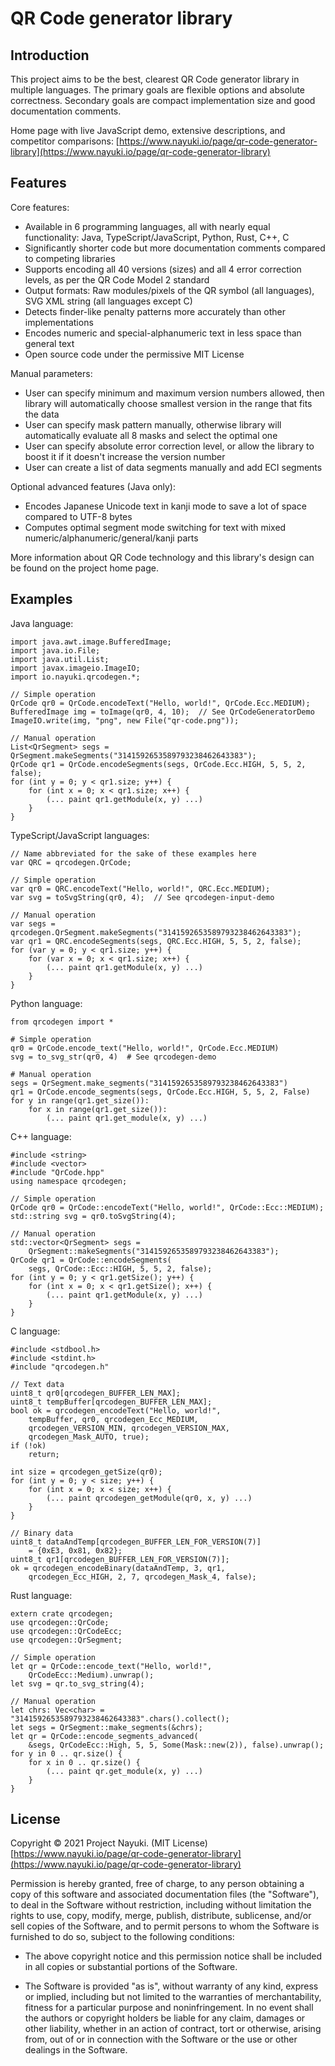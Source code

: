 QR Code generator library
=========================


Introduction
------------

This project aims to be the best, clearest QR Code generator library in multiple languages. The primary goals are flexible options and absolute correctness. Secondary goals are compact implementation size and good documentation comments.

Home page with live JavaScript demo, extensive descriptions, and competitor comparisons: [https://www.nayuki.io/page/qr-code-generator-library](https://www.nayuki.io/page/qr-code-generator-library)


Features
--------

Core features:

* Available in 6 programming languages, all with nearly equal functionality: Java, TypeScript/JavaScript, Python, Rust, C++, C
* Significantly shorter code but more documentation comments compared to competing libraries
* Supports encoding all 40 versions (sizes) and all 4 error correction levels, as per the QR Code Model 2 standard
* Output formats: Raw modules/pixels of the QR symbol (all languages), SVG XML string (all languages except C)
* Detects finder-like penalty patterns more accurately than other implementations
* Encodes numeric and special-alphanumeric text in less space than general text
* Open source code under the permissive MIT License

Manual parameters:

* User can specify minimum and maximum version numbers allowed, then library will automatically choose smallest version in the range that fits the data
* User can specify mask pattern manually, otherwise library will automatically evaluate all 8 masks and select the optimal one
* User can specify absolute error correction level, or allow the library to boost it if it doesn't increase the version number
* User can create a list of data segments manually and add ECI segments

Optional advanced features (Java only):

* Encodes Japanese Unicode text in kanji mode to save a lot of space compared to UTF-8 bytes
* Computes optimal segment mode switching for text with mixed numeric/alphanumeric/general/kanji parts

More information about QR Code technology and this library's design can be found on the project home page.


Examples
--------

Java language:

    import java.awt.image.BufferedImage;
    import java.io.File;
    import java.util.List;
    import javax.imageio.ImageIO;
    import io.nayuki.qrcodegen.*;
    
    // Simple operation
    QrCode qr0 = QrCode.encodeText("Hello, world!", QrCode.Ecc.MEDIUM);
    BufferedImage img = toImage(qr0, 4, 10);  // See QrCodeGeneratorDemo
    ImageIO.write(img, "png", new File("qr-code.png"));
    
    // Manual operation
    List<QrSegment> segs = QrSegment.makeSegments("3141592653589793238462643383");
    QrCode qr1 = QrCode.encodeSegments(segs, QrCode.Ecc.HIGH, 5, 5, 2, false);
    for (int y = 0; y < qr1.size; y++) {
        for (int x = 0; x < qr1.size; x++) {
            (... paint qr1.getModule(x, y) ...)
        }
    }

TypeScript/JavaScript languages:

    // Name abbreviated for the sake of these examples here
    var QRC = qrcodegen.QrCode;
    
    // Simple operation
    var qr0 = QRC.encodeText("Hello, world!", QRC.Ecc.MEDIUM);
    var svg = toSvgString(qr0, 4);  // See qrcodegen-input-demo
    
    // Manual operation
    var segs = qrcodegen.QrSegment.makeSegments("3141592653589793238462643383");
    var qr1 = QRC.encodeSegments(segs, QRC.Ecc.HIGH, 5, 5, 2, false);
    for (var y = 0; y < qr1.size; y++) {
        for (var x = 0; x < qr1.size; x++) {
            (... paint qr1.getModule(x, y) ...)
        }
    }

Python language:

    from qrcodegen import *
    
    # Simple operation
    qr0 = QrCode.encode_text("Hello, world!", QrCode.Ecc.MEDIUM)
    svg = to_svg_str(qr0, 4)  # See qrcodegen-demo
    
    # Manual operation
    segs = QrSegment.make_segments("3141592653589793238462643383")
    qr1 = QrCode.encode_segments(segs, QrCode.Ecc.HIGH, 5, 5, 2, False)
    for y in range(qr1.get_size()):
        for x in range(qr1.get_size()):
            (... paint qr1.get_module(x, y) ...)

C++ language:

    #include <string>
    #include <vector>
    #include "QrCode.hpp"
    using namespace qrcodegen;
    
    // Simple operation
    QrCode qr0 = QrCode::encodeText("Hello, world!", QrCode::Ecc::MEDIUM);
    std::string svg = qr0.toSvgString(4);
    
    // Manual operation
    std::vector<QrSegment> segs =
        QrSegment::makeSegments("3141592653589793238462643383");
    QrCode qr1 = QrCode::encodeSegments(
        segs, QrCode::Ecc::HIGH, 5, 5, 2, false);
    for (int y = 0; y < qr1.getSize(); y++) {
        for (int x = 0; x < qr1.getSize(); x++) {
            (... paint qr1.getModule(x, y) ...)
        }
    }

C language:

    #include <stdbool.h>
    #include <stdint.h>
    #include "qrcodegen.h"
    
    // Text data
    uint8_t qr0[qrcodegen_BUFFER_LEN_MAX];
    uint8_t tempBuffer[qrcodegen_BUFFER_LEN_MAX];
    bool ok = qrcodegen_encodeText("Hello, world!",
        tempBuffer, qr0, qrcodegen_Ecc_MEDIUM,
        qrcodegen_VERSION_MIN, qrcodegen_VERSION_MAX,
        qrcodegen_Mask_AUTO, true);
    if (!ok)
        return;
    
    int size = qrcodegen_getSize(qr0);
    for (int y = 0; y < size; y++) {
        for (int x = 0; x < size; x++) {
            (... paint qrcodegen_getModule(qr0, x, y) ...)
        }
    }
    
    // Binary data
    uint8_t dataAndTemp[qrcodegen_BUFFER_LEN_FOR_VERSION(7)]
        = {0xE3, 0x81, 0x82};
    uint8_t qr1[qrcodegen_BUFFER_LEN_FOR_VERSION(7)];
    ok = qrcodegen_encodeBinary(dataAndTemp, 3, qr1,
        qrcodegen_Ecc_HIGH, 2, 7, qrcodegen_Mask_4, false);

Rust language:

    extern crate qrcodegen;
    use qrcodegen::QrCode;
    use qrcodegen::QrCodeEcc;
    use qrcodegen::QrSegment;
    
    // Simple operation
    let qr = QrCode::encode_text("Hello, world!",
        QrCodeEcc::Medium).unwrap();
    let svg = qr.to_svg_string(4);
    
    // Manual operation
    let chrs: Vec<char> = "3141592653589793238462643383".chars().collect();
    let segs = QrSegment::make_segments(&chrs);
    let qr = QrCode::encode_segments_advanced(
        &segs, QrCodeEcc::High, 5, 5, Some(Mask::new(2)), false).unwrap();
    for y in 0 .. qr.size() {
        for x in 0 .. qr.size() {
            (... paint qr.get_module(x, y) ...)
        }
    }


License
-------

Copyright © 2021 Project Nayuki. (MIT License)  
[https://www.nayuki.io/page/qr-code-generator-library](https://www.nayuki.io/page/qr-code-generator-library)

Permission is hereby granted, free of charge, to any person obtaining a copy of
this software and associated documentation files (the "Software"), to deal in
the Software without restriction, including without limitation the rights to
use, copy, modify, merge, publish, distribute, sublicense, and/or sell copies of
the Software, and to permit persons to whom the Software is furnished to do so,
subject to the following conditions:

* The above copyright notice and this permission notice shall be included in
  all copies or substantial portions of the Software.

* The Software is provided "as is", without warranty of any kind, express or
  implied, including but not limited to the warranties of merchantability,
  fitness for a particular purpose and noninfringement. In no event shall the
  authors or copyright holders be liable for any claim, damages or other
  liability, whether in an action of contract, tort or otherwise, arising from,
  out of or in connection with the Software or the use or other dealings in the
  Software.
